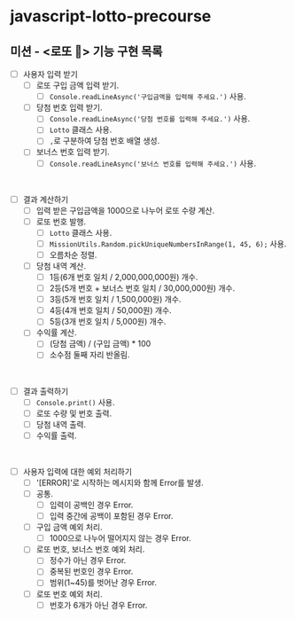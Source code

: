 # javascript-lotto-precourse

## 미션 - <로또 💸> 기능 구현 목록

- [ ] 사용자 입력 받기
  - [ ] 로또 구입 금액 입력 받기.
    - [ ] `Console.readLineAsync('구입금액을 입력해 주세요.')` 사용.
  - [ ] 당첨 번호 입력 받기.
    - [ ] `Console.readLineAsync('당첨 번호를 입력해 주세요.')` 사용.
    - [ ] `Lotto` 클래스 사용.
    - [ ] `,`로 구분하여 당첨 번호 배열 생성.
  - [ ] 보너스 번호 입력 받기.
    - [ ] `Console.readLineAsync('보너스 번호를 입력해 주세요.')` 사용.

<br>

- [ ] 결과 계산하기
  - [ ] 입력 받은 구입금액을 1000으로 나누어 로또 수량 계산.
  - [ ] 로또 번호 발행.
    - [ ] `Lotto` 클래스 사용.
    - [ ] `MissionUtils.Random.pickUniqueNumbersInRange(1, 45, 6);` 사용.
    - [ ] 오름차순 정렬.
  - [ ] 당첨 내역 계산.
    - [ ] 1등(6개 번호 일치 / 2,000,000,000원) 개수.
    - [ ] 2등(5개 번호 + 보너스 번호 일치 / 30,000,000원) 개수.
    - [ ] 3등(5개 번호 일치 / 1,500,000원) 개수.
    - [ ] 4등(4개 번호 일치 / 50,000원) 개수.
    - [ ] 5등(3개 번호 일치 / 5,000원) 개수.
  - [ ] 수익률 계산.
    - [ ] (당첨 금액) / (구입 금액) * 100
    - [ ] 소수점 둘째 자리 반올림.

<br>

- [ ] 결과 출력하기
  - [ ] `Console.print()` 사용.
  - [ ] 로또 수량 및 번호 출력.
  - [ ] 당첨 내역 출력.
  - [ ] 수익률 출력.

<br>

- [ ] 사용자 입력에 대한 예외 처리하기
  - [ ] '[ERROR]'로 시작하는 메시지와 함께 Error를 발생.
  - [ ] 공통.
    - [ ] 입력이 공백인 경우 Error.
    - [ ] 입력 중간에 공백이 포함된 경우 Error.
  - [ ] 구입 금액 예외 처리.
    - [ ] 1000으로 나누어 떨어지지 않는 경우 Error.
  - [ ] 로또 번호, 보너스 번호 예외 처리.
    - [ ] 정수가 아닌 경우 Error.
    - [ ] 중복된 번호인 경우 Error.
    - [ ] 범위(1~45)를 벗어난 경우 Error.
  - [ ] 로또 번호 예외 처리.
    - [ ] 번호가 6개가 아닌 경우 Error.